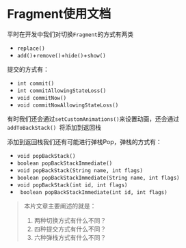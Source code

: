 # Fragment使用文档

平时在开发中我们对切换`Fragment`的方式有两类

- `replace()`
- `add()`+`remove()`+`hide()`+`show()`

提交的方式有：

- `int commit()`
- `int commitAllowingStateLoss()`
- `void commitNow()`
- `void commitNowAllowingStateLoss()`

有时我们还会通过`setCustomAnimations()`来设置动画，还会通过`addToBackStack() `将添加到返回栈

添加到返回栈我们还有可能进行弹栈Pop，弹栈的方式有：

- `void popBackStack()`
- `boolean popBackStackImmediate()`
- `void popBackStack(String name, int flags)`
- `boolean popBackStackImmediate(String name, int flags)`
- `void popBackStack(int id, int flags)`
- ` boolean popBackStackImmediate(int id, int flags)`

> 本片文章主要阐述的就是：
>
> 1. 两种切换方式有什么不同？
> 2. 四种提交方式有什么不同？
> 3. 六种弹栈方式有什么不同？

